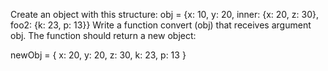 Create an object with this structure: obj = {x: 10, y: 20, inner: {x: 20, z: 30}, foo2: {k: 23, p: 13}} Write a function convert (obj) that receives argument obj. The function should return a new object:

newObj = {
     x: 20,
     y: 20,
     z: 30,
     k: 23,
     p: 13
}